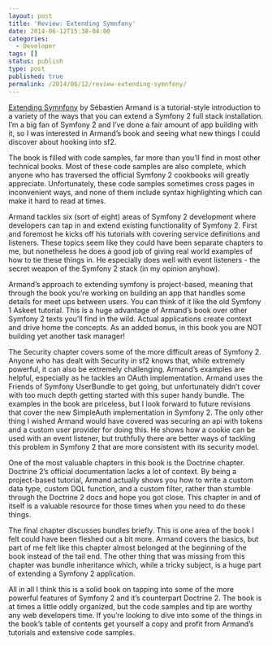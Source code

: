 ```yaml
---
layout: post
title: 'Review: Extending Symnfony'
date: 2014-06-12T15:38-04:00
categories:
  - Developer
tags: []
status: publish
type: post
published: true
permalink: /2014/06/12/review-extending-symnfony/
---
```

[Extending Symnfony](http://www.packtpub.com/extending-symfony-2-web-application-framework/book) by Sébastien Armand is a tutorial-style introduction to a variety of the ways that you can extend a Symfony 2 full stack installation. I’m a big fan of Symfony 2 and I’ve done a fair amount of app building with it, so I was interested in Armand’s book and seeing what new things I could discover about hooking into sf2.

The book is filled with code samples, far more than you’ll find in most other technical books. Most of these code samples are also complete, which anyone who has traversed the official Symfony 2 cookbooks will greatly appreciate. Unfortunately, these code samples sometimes cross pages in inconvenient ways, and none of them include syntax highlighting which can make it hard to read at times.

Armand tackles six (sort of eight) areas of Symfony 2 development where developers can tap in and extend existing functionality of Symfony 2. First and foremost he kicks off his tutorials with covering service definitions and listeners. These topics seem like they could have been separate chapters to me, but nonetheless he does a good job of giving real world examples of how to tie these things in. He especially does well with event listeners - the secret weapon of the Symfony 2 stack (in my opinion anyhow).

Armand’s approach to extending symfony is project-based, meaning that through the book you’re working on building an app that handles some details for meet ups between users. You can think of it like the old Symfony 1 Askeet tutorial. This is a huge advantage of Armand’s book over other Symfony 2 texts you’ll find in the wild. Actual applications create context and drive home the concepts. As an added bonus, in this book you are NOT building yet another task manager!

The Security chapter covers some of the more difficult areas of Symfony 2. Anyone who has dealt with Security in sf2 knows that, while extremely powerful, it can also be extremely challenging. Armand’s examples are helpful, especially as he tackles an OAuth implementation. Armand uses the Friends of Symfony UserBundle to get going, but unfortunately didn’t cover with too much depth getting started with this super handy bundle. The examples in the book are priceless, but I look forward to future revisions that cover the new SimpleAuth implementation in Symfony 2. The only other thing I wished Armand would have covered was securing an api with tokens and a custom user provider for doing this. He shows how a cookie can be used with an event listener, but truthfully there are better ways of tackling this problem in Symfony 2 that are more consistent with its security model.

One of the most valuable chapters in this book is the Doctrine chapter. Doctrine 2’s official documentation lacks a lot of context. By being a project-based tutorial, Armand actually shows you how to write a custom data type, custom DQL function, and a custom filter, rather than stumble through the Doctrine 2 docs and hope you got close. This chapter in and of itself is a valuable resource for those times when you need to do these things.

The final chapter discusses bundles briefly. This is one area of the book I felt could have been fleshed out a bit more. Armand covers the basics, but part of me felt like this chapter almost belonged at the beginning of the book instead of the tail end. The other thing that was missing from this chapter was bundle inheritance which, while a tricky subject, is a huge part of extending a Symfony 2 application.

All in all I think this is a solid book on tapping into some of the more powerful features of Symfony 2 and it’s counterpart Doctrine 2. The book is at times a little oddly organized, but the code samples and tip are worthy any web developers time. If you’re looking to dive into some of the things in the book’s table of contents get yourself a copy and profit from Armand’s tutorials and extensive code samples.
